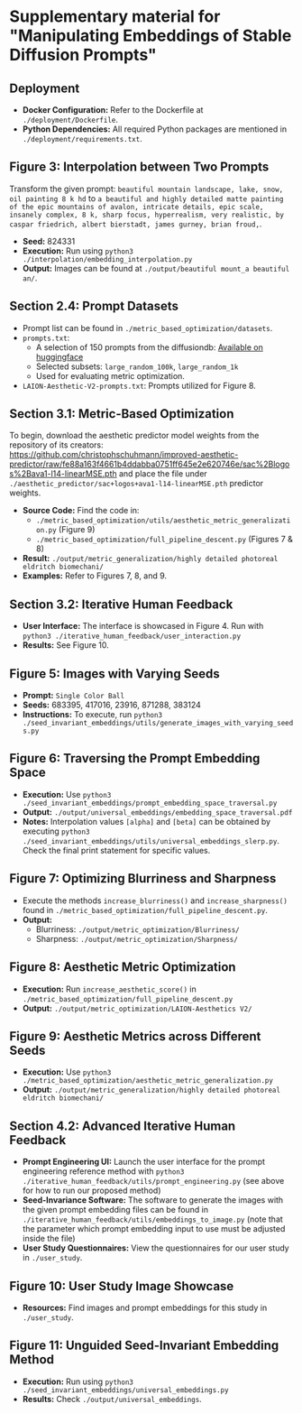 # Supplementary material for "Manipulating Embeddings of Stable Diffusion Prompts"

## Deployment 
- **Docker Configuration:** Refer to the Dockerfile at `./deployment/Dockerfile`.
- **Python Dependencies:** All required Python packages are mentioned in `./deployment/requirements.txt`.

## **Figure 3**: Interpolation between Two Prompts
Transform the given prompt:
`beautiful mountain landscape, lake, snow, oil painting 8 k hd` 
to 
`a beautiful and highly detailed matte painting of the epic mountains of avalon, intricate details, epic scale, insanely complex, 8 k, sharp focus, hyperrealism, very realistic, by caspar friedrich, albert bierstadt, james gurney, brian froud,`.

- **Seed:** 824331
- **Execution:** Run using `python3 ./interpolation/embedding_interpolation.py`
- **Output:** Images can be found at `./output/beautiful mount_a beautiful an/`.

## Section 2.4: Prompt Datasets
- Prompt list can be found in `./metric_based_optimization/datasets`.
- `prompts.txt`: 
  - A selection of 150 prompts from the diffusiondb: [Available on huggingface](https://huggingface.co/datasets/poloclub/diffusiondb)
  - Selected subsets: `large_random_100k`, `large_random_1k`
  - Used for evaluating metric optimization.
- `LAION-Aesthetic-V2-prompts.txt`: Prompts utilized for Figure 8.

## Section 3.1: Metric-Based Optimization
To begin, download the aesthetic predictor model weights from the repository of its creators: https://github.com/christophschuhmann/improved-aesthetic-predictor/raw/fe88a163f4661b4ddabba0751ff645e2e620746e/sac%2Blogos%2Bava1-l14-linearMSE.pth and place the file under `./aesthetic_predictor/sac+logos+ava1-l14-linearMSE.pth` predictor weights.

- **Source Code:** Find the code in:
  - `./metric_based_optimization/utils/aesthetic_metric_generalization.py` (Figure 9)
  - `./metric_based_optimization/full_pipeline_descent.py` (Figures 7 & 8)
- **Result:** `./output/metric_generalization/highly detailed photoreal eldritch biomechani/`
- **Examples:** Refer to Figures 7, 8, and 9.

## Section 3.2: Iterative Human Feedback
- **User Interface:** The interface is showcased in Figure 4. Run with `python3 ./iterative_human_feedback/user_interaction.py`
- **Results:** See Figure 10.

## Figure 5: Images with Varying Seeds
- **Prompt:** `Single Color Ball`
- **Seeds:** 683395, 417016, 23916, 871288, 383124
- **Instructions:** To execute, run `python3 ./seed_invariant_embeddings/utils/generate_images_with_varying_seeds.py`

## Figure 6: Traversing the Prompt Embedding Space
- **Execution:** Use `python3 ./seed_invariant_embeddings/prompt_embedding_space_traversal.py`
- **Output:** `./output/universal_embeddings/embedding_space_traversal.pdf`
- **Notes:** Interpolation values `[alpha]` and `[beta]` can be obtained by executing `python3 ./seed_invariant_embeddings/utils/universal_embeddings_slerp.py`. Check the final print statement for specific values.

## Figure 7: Optimizing Blurriness and Sharpness
- Execute the methods `increase_blurriness()` and `increase_sharpness()` found in `./metric_based_optimization/full_pipeline_descent.py`.
- **Output:** 
  - Blurriness: `./output/metric_optimization/Blurriness/`
  - Sharpness: `./output/metric_optimization/Sharpness/`

## Figure 8: Aesthetic Metric Optimization
- **Execution:** Run `increase_aesthetic_score()` in `./metric_based_optimization/full_pipeline_descent.py`
- **Output:** `./output/metric_optimization/LAION-Aesthetics V2/`

## Figure 9: Aesthetic Metrics across Different Seeds
- **Execution:** Use `python3 ./metric_based_optimization/aesthetic_metric_generalization.py`
- **Output:** `./output/metric_generalization/highly detailed photoreal eldritch biomechani/`

## Section 4.2: Advanced Iterative Human Feedback
- **Prompt Engineering UI:** Launch the user interface for the prompt engineering reference method with `python3 ./iterative_human_feedback/utils/prompt_engineering.py` (see above for how to run our proposed method)
- **Seed-Invariance Software:** The software to generate the images with the given prompt embedding files can be found in `./iterative_human_feedback/utils/embeddings_to_image.py` (note that the parameter which prompt embedding input to use must be adjusted inside the file)
- **User Study Questionnaires:** View the questionnaires for our user study in `./user_study`.

## Figure 10: User Study Image Showcase
- **Resources:** Find images and prompt embeddings for this study in `./user_study`.

## Figure 11: Unguided Seed-Invariant Embedding Method
- **Execution:** Run using `python3 ./seed_invariant_embeddings/universal_embeddings.py`
- **Results:** Check `./output/universal_embeddings`.
